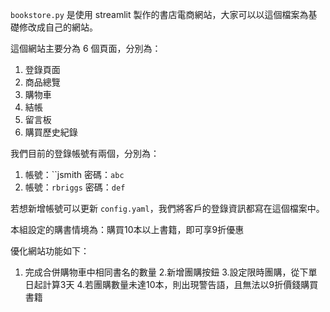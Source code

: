 `bookstore.py` 是使用 streamlit 製作的書店電商網站，大家可以以這個檔案為基礎修改成自己的網站。

這個網站主要分為 6 個頁面，分別為：

1. 登錄頁面
2. 商品總覽
3. 購物車
4. 結帳
5. 留言板
6. 購買歷史紀錄

我們目前的登錄帳號有兩個，分別為：

1. 帳號：``jsmith 密碼：`abc`
2. 帳號：`rbriggs` 密碼：`def`

若想新增帳號可以更新 `config.yaml`，我們將客戶的登錄資訊都寫在這個檔案中。

本組設定的購書情境為：購買10本以上書籍，即可享9折優惠

優化網站功能如下：
1. 完成合併購物車中相同書名的數量
2.新增團購按鈕
3.設定限時團購，從下單日起計算3天
4.若團購數量未達10本，則出現警告語，且無法以9折價錢購買書籍
